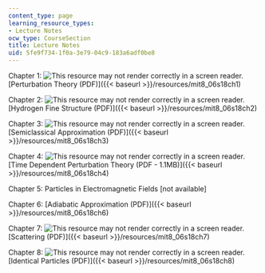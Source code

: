 ```yaml
---
content_type: page
learning_resource_types:
- Lecture Notes
ocw_type: CourseSection
title: Lecture Notes
uid: 5fe9f734-1f0a-3e79-04c9-183a6adf0be8
---
```


Chapter 1: ![This resource may not render correctly in a screen reader.](/images/inacessible.gif)[Perturbation Theory (PDF)]({{< baseurl >}}/resources/mit8_06s18ch1)

Chapter 2: ![This resource may not render correctly in a screen reader.](/images/inacessible.gif)[Hydrogen Fine Structure (PDF)]({{< baseurl >}}/resources/mit8_06s18ch2) 

Chapter 3: ![This resource may not render correctly in a screen reader.](/images/inacessible.gif)[Semiclassical Approximation (PDF)]({{< baseurl >}}/resources/mit8_06s18ch3) 

Chapter 4: ![This resource may not render correctly in a screen reader.](/images/inacessible.gif)[Time Dependent Perturbation Theory (PDF - 1.1MB)]({{< baseurl >}}/resources/mit8_06s18ch4)

Chapter 5: Particles in Electromagnetic Fields \[not available\]

Chapter 6: [Adiabatic Approximation (PDF)]({{< baseurl >}}/resources/mit8_06s18ch6) 

Chapter 7: ![This resource may not render correctly in a screen reader.](/images/inacessible.gif)[Scattering (PDF)]({{< baseurl >}}/resources/mit8_06s18ch7) 

Chapter 8: ![This resource may not render correctly in a screen reader.](/images/inacessible.gif)[Identical Particles (PDF)]({{< baseurl >}}/resources/mit8_06s18ch8)
